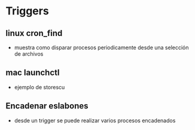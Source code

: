# Triggers

## linux cron_find

- muestra como disparar procesos periodicamente desde una selección de archivos

## mac launchctl

- ejemplo de storescu

## Encadenar eslabones

- desde un trigger se puede realizar varios procesos encadenados
